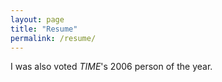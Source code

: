 ```yaml
---
layout: page
title: "Resume"
permalink: /resume/
---
```


<object data="/assets/Resume (doxxless).pdf" width="100%" height="600"></object>

I was also voted *TIME*'s 2006 person of the year.
